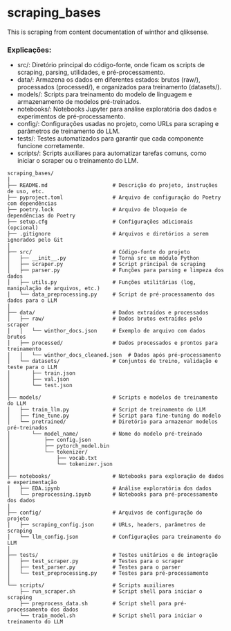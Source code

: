# scraping_bases
This is scraping from content documentation of winthor and qliksense.

### Explicações:

* src/: Diretório principal do código-fonte, onde ficam os scripts de scraping, parsing, utilidades, e pré-processamento.
* data/: Armazena os dados em diferentes estados: brutos (raw/), processados (processed/), e organizados para treinamento (datasets/).
* models/: Scripts para treinamento do modelo de linguagem e armazenamento de modelos pré-treinados.
* notebooks/: Notebooks Jupyter para análise exploratória dos dados e experimentos de pré-processamento.
* config/: Configurações usadas no projeto, como URLs para scraping e parâmetros de treinamento do LLM.
* tests/: Testes automatizados para garantir que cada componente funcione corretamente.
* scripts/: Scripts auxiliares para automatizar tarefas comuns, como iniciar o scraper ou o treinamento do LLM.


```tree
scraping_bases/
|
├── README.md                     # Descrição do projeto, instruções de uso, etc.
├── pyproject.toml                # Arquivo de configuração do Poetry com dependências
├── poetry.lock                   # Arquivo de bloqueio de dependências do Poetry
├── setup.cfg                     # Configurações adicionais (opcional)
├── .gitignore                    # Arquivos e diretórios a serem ignorados pelo Git
│
├── src/                          # Código-fonte do projeto
│   ├── __init__.py               # Torna src um módulo Python
│   ├── scraper.py                # Script principal de scraping
│   ├── parser.py                 # Funções para parsing e limpeza dos dados
│   ├── utils.py                  # Funções utilitárias (log, manipulação de arquivos, etc.)
│   └── data_preprocessing.py     # Script de pré-processamento dos dados para o LLM
│
├── data/                         # Dados extraídos e processados
│   ├── raw/                      # Dados brutos extraídos pelo scraper
│   │   └── winthor_docs.json     # Exemplo de arquivo com dados brutos
│   ├── processed/                # Dados processados e prontos para treinamento
│   │   └── winthor_docs_cleaned.json  # Dados após pré-processamento
│   └── datasets/                 # Conjuntos de treino, validação e teste para o LLM
│       ├── train.json
│       ├── val.json
│       └── test.json
│
├── models/                       # Scripts e modelos de treinamento do LLM
│   ├── train_llm.py              # Script de treinamento do LLM
│   ├── fine_tune.py              # Script para fine-tuning do modelo
│   └── pretrained/               # Diretório para armazenar modelos pré-treinados
│       └── model_name/           # Nome do modelo pré-treinado
│           ├── config.json
│           ├── pytorch_model.bin
│           └── tokenizer/
│               ├── vocab.txt
│               └── tokenizer.json
│
├── notebooks/                    # Notebooks para exploração de dados e experimentação
│   ├── EDA.ipynb                 # Análise exploratória dos dados
│   └── preprocessing.ipynb       # Notebooks para pré-processamento dos dados
│
├── config/                       # Arquivos de configuração do projeto
│   ├── scraping_config.json      # URLs, headers, parâmetros de scraping
│   └── llm_config.json           # Configurações para treinamento do LLM
│
├── tests/                        # Testes unitários e de integração
│   ├── test_scraper.py           # Testes para o scraper
│   ├── test_parser.py            # Testes para o parser
│   └── test_preprocessing.py     # Testes para pré-processamento
│
└── scripts/                      # Scripts auxiliares
    ├── run_scraper.sh            # Script shell para iniciar o scraping
    ├── preprocess_data.sh        # Script shell para pré-processamento dos dados
    └── train_model.sh            # Script shell para iniciar o treinamento do LLM

```
